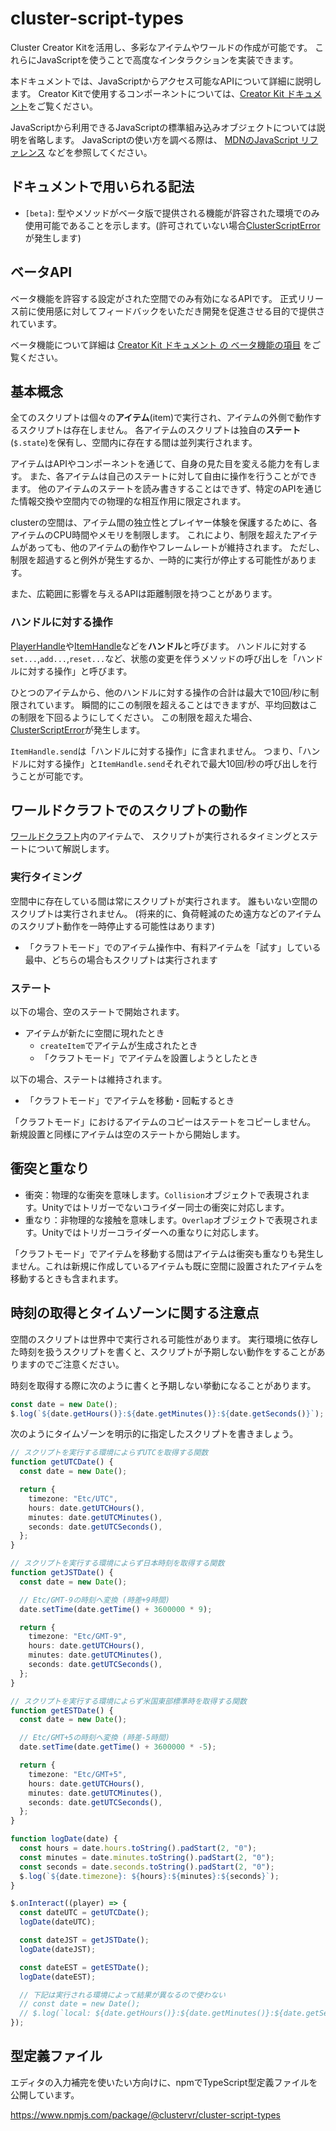 # cluster-script-types

Cluster Creator Kitを活用し、多彩なアイテムやワールドの作成が可能です。
これらにJavaScriptを使うことで高度なインタラクションを実装できます。

本ドキュメントでは、JavaScriptからアクセス可能なAPIについて詳細に説明します。
Creator Kitで使用するコンポーネントについては、[Creator Kit ドキュメント](https://docs.cluster.mu/creatorkit/)をご覧ください。

JavaScriptから利用できるJavaScriptの標準組み込みオブジェクトについては説明を省略します。
JavaScriptの使い方を調べる際は、 [MDNのJavaScript リファレンス](https://developer.mozilla.org/ja/docs/Web/JavaScript/Reference) などを参照してください。


## ドキュメントで用いられる記法

* `[beta]`: 型やメソッドがベータ版で提供される機能が許容された環境でのみ使用可能であることを示します。(許可されていない場合[ClusterScriptError](/interfaces/ClusterScriptError.html)が発生します)


## ベータAPI

ベータ機能を許容する設定がされた空間でのみ有効になるAPIです。 正式リリース前に使用感に対してフィードバックをいただき開発を促進させる目的で提供されています。

ベータ機能について詳細は [Creator Kit ドキュメント の ベータ機能の項目](https://docs.cluster.mu/creatorkit/beta/) をご覧ください。


## 基本概念

全てのスクリプトは個々の**アイテム**(item)で実行され、アイテムの外側で動作するスクリプトは存在しません。
各アイテムのスクリプトは独自の**ステート**(`$.state`)を保有し、空間内に存在する間は並列実行されます。

アイテムはAPIやコンポーネントを通じて、自身の見た目を変える能力を有します。
また、各アイテムは自己のステートに対して自由に操作を行うことができます。
他のアイテムのステートを読み書きすることはできず、特定のAPIを通じた情報交換や空間内での物理的な相互作用に限定されます。

clusterの空間は、アイテム間の独立性とプレイヤー体験を保護するために、各アイテムのCPU時間やメモリを制限します。
これにより、制限を超えたアイテムがあっても、他のアイテムの動作やフレームレートが維持されます。
ただし、制限を超過すると例外が発生するか、一時的に実行が停止する可能性があります。

また、広範囲に影響を与えるAPIは距離制限を持つことがあります。

### ハンドルに対する操作
[PlayerHandle](/interfaces/PlayerHandle.html)や[ItemHandle](/interfaces/ItemHandle.html)などを**ハンドル**と呼びます。
ハンドルに対する`set...`,`add...`,`reset...`など、状態の変更を伴うメソッドの呼び出しを「ハンドルに対する操作」と呼びます。

ひとつのアイテムから、他のハンドルに対する操作の合計は最大で10回/秒に制限されています。
瞬間的にこの制限を超えることはできますが、平均回数はこの制限を下回るようにしてください。
この制限を超えた場合、[ClusterScriptError](/interfaces/ClusterScriptError.html)が発生します。

`ItemHandle.send`は「ハンドルに対する操作」に含まれません。
つまり、「ハンドルに対する操作」と`ItemHandle.send`それぞれで最大10回/秒の呼び出しを行うことが可能です。



## ワールドクラフトでのスクリプトの動作

[ワールドクラフト](https://help.cluster.mu/hc/ja/articles/4424706284313)内のアイテムで、
スクリプトが実行されるタイミングとステートについて解説します。

### 実行タイミング

空間中に存在している間は常にスクリプトが実行されます。
誰もいない空間のスクリプトは実行されません。
(将来的に、負荷軽減のため遠方などのアイテムのスクリプト動作を一時停止する可能性はあります)

* 「クラフトモード」でのアイテム操作中、有料アイテムを「試す」している最中、どちらの場合もスクリプトは実行されます


### ステート

以下の場合、空のステートで開始されます。

* アイテムが新たに空間に現れたとき
  * `createItem`でアイテムが生成されたとき
  * 「クラフトモード」でアイテムを設置しようとしたとき

以下の場合、ステートは維持されます。

* 「クラフトモード」でアイテムを移動・回転するとき

「クラフトモード」におけるアイテムのコピーはステートをコピーしません。
新規設置と同様にアイテムは空のステートから開始します。

## 衝突と重なり

* 衝突：物理的な衝突を意味します。`Collision`オブジェクトで表現されます。Unityではトリガーでないコライダー同士の衝突に対応します。
* 重なり：非物理的な接触を意味します。`Overlap`オブジェクトで表現されます。Unityではトリガーコライダーへの重なりに対応します。

「クラフトモード」でアイテムを移動する間はアイテムは衝突も重なりも発生しません。これは新規に作成しているアイテムも既に空間に設置されたアイテムを移動するときも含まれます。



## 時刻の取得とタイムゾーンに関する注意点

空間のスクリプトは世界中で実行される可能性があります。
実行環境に依存した時刻を扱うスクリプトを書くと、スクリプトが予期しない動作をすることがありますのでご注意ください。

時刻を取得する際に次のように書くと予期しない挙動になることがあります。

```ts
const date = new Date();
$.log(`${date.getHours()}:${date.getMinutes()}:${date.getSeconds()}`);
```

次のようにタイムゾーンを明示的に指定したスクリプトを書きましょう。

```ts
// スクリプトを実行する環境によらずUTCを取得する関数
function getUTCDate() {
  const date = new Date();

  return {
    timezone: "Etc/UTC",
    hours: date.getUTCHours(),
    minutes: date.getUTCMinutes(),
    seconds: date.getUTCSeconds(),
  };
}

// スクリプトを実行する環境によらず日本時刻を取得する関数
function getJSTDate() {
  const date = new Date();

  // Etc/GMT-9の時刻へ変換 (時差+9時間)
  date.setTime(date.getTime() + 3600000 * 9);

  return {
    timezone: "Etc/GMT-9",
    hours: date.getUTCHours(),
    minutes: date.getUTCMinutes(),
    seconds: date.getUTCSeconds(),
  };
}

// スクリプトを実行する環境によらず米国東部標準時を取得する関数
function getESTDate() {
  const date = new Date();

  // Etc/GMT+5の時刻へ変換 (時差-5時間)
  date.setTime(date.getTime() + 3600000 * -5);

  return {
    timezone: "Etc/GMT+5",
    hours: date.getUTCHours(),
    minutes: date.getUTCMinutes(),
    seconds: date.getUTCSeconds(),
  };
}

function logDate(date) {
  const hours = date.hours.toString().padStart(2, "0");
  const minutes = date.minutes.toString().padStart(2, "0");
  const seconds = date.seconds.toString().padStart(2, "0");
  $.log(`${date.timezone}: ${hours}:${minutes}:${seconds}`);
}

$.onInteract((player) => {
  const dateUTC = getUTCDate();
  logDate(dateUTC);

  const dateJST = getJSTDate();
  logDate(dateJST);

  const dateEST = getESTDate();
  logDate(dateEST);

  // 下記は実行される環境によって結果が異なるので使わない
  // const date = new Date();
  // $.log(`local: ${date.getHours()}:${date.getMinutes()}:${date.getSeconds()}`);
});
```


## 型定義ファイル

エディタの入力補完を使いたい方向けに、npmでTypeScript型定義ファイルを公開しています。

https://www.npmjs.com/package/@clustervr/cluster-script-types
